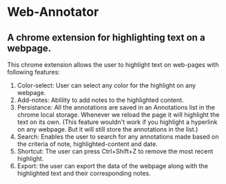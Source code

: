 # Web-Annotator

## A chrome extension for highlighting text on a webpage.

This chrome extension allows the user to highlight text on web-pages with following features:

1. Color-select: User can select any color for the highlight on any webpage.
2. Add-notes: Ablility to add notes to the highlighted content.
3. Persistance: All the annotations are saved in an Annotations list in the chrome local storage. Whenever we reload the page it will highlight the text on its own.
(This feature wouldn't work if you highlight a hyperlink on any webpage. But it will still store the annotations in the list.)
4. Search: Enables the user to search for any annotations made based on the criteria of note, highlighted-content and date.
5. Shortcut: The user can press Ctrl+Shift+Z to remove the most recent highlight.
6. Export: the user can export the data of the webpage along with the highlighted text and their corresponding notes.